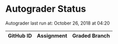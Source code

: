 # Autograder Status
Autograder last run at: October 26, 2018 at 04:20

| GitHub ID | Assignment | Graded Branch |
|-----------|------------|---------------|
